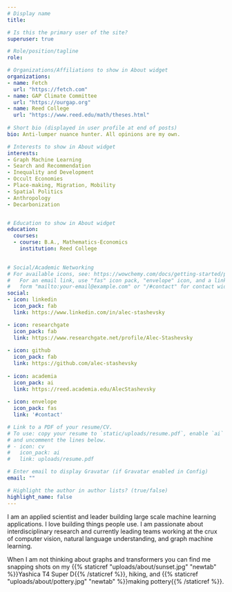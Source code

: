 ```yaml
---
# Display name
title:

# Is this the primary user of the site?
superuser: true

# Role/position/tagline
role:

# Organizations/Affiliations to show in About widget
organizations:
- name: Fetch
  url: "https://fetch.com"
- name: GAP Climate Committee
  url: "https://ourgap.org"
- name: Reed College
  url: "https://www.reed.edu/math/theses.html"
  
# Short bio (displayed in user profile at end of posts)
bio: Anti-lumper nuance hunter. All opinions are my own. 

# Interests to show in About widget
interests:
- Graph Machine Learning
- Search and Recommendation 
- Inequality and Development
- Occult Economies
- Place-making, Migration, Mobility
- Spatial Politics
- Anthropology
- Decarbonization


# Education to show in About widget
education:
  courses:
  - course: B.A., Mathematics-Economics
    institution: Reed College
    

# Social/Academic Networking
# For available icons, see: https://wowchemy.com/docs/getting-started/page-builder/#icons
#   For an email link, use "fas" icon pack, "envelope" icon, and a link in the
#   form "mailto:your-email@example.com" or "/#contact" for contact widget.
social:
- icon: linkedin
  icon_pack: fab
  link: https://www.linkedin.com/in/alec-stashevsky

- icon: researchgate
  icon_pack: fab
  link: https://www.researchgate.net/profile/Alec-Stashevsky
  
- icon: github
  icon_pack: fab
  link: https://github.com/alec-stashevsky
  
- icon: academia
  icon_pack: ai
  link: https://reed.academia.edu/AlecStashevsky
  
- icon: envelope
  icon_pack: fas
  link: '#contact'

# Link to a PDF of your resume/CV.
# To use: copy your resume to `static/uploads/resume.pdf`, enable `ai` icons in `params.toml`, 
# and uncomment the lines below.
# - icon: cv
#   icon_pack: ai
#   link: uploads/resume.pdf

# Enter email to display Gravatar (if Gravatar enabled in Config)
email: ""

# Highlight the author in author lists? (true/false)
highlight_name: false
---
```


I am an applied scientist and leader building large scale machine learning applications. I love building things people use. I am passionate about interdisciplinary research and currently leading teams working at the crux of computer vision, natural language understanding, and graph machine learning. 

When I am not thinking about graphs and transformers you can find me snapping shots on my {{% staticref "uploads/about/sunset.jpg" "newtab" %}}Yashica T4 Super D{{% /staticref %}}, hiking, and {{% staticref "uploads/about/pottery.jpg" "newtab" %}}making pottery{{% /staticref %}}.

